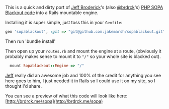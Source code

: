 This is a quick and dirty port of [Jeff Broderick](http://brdrck.me)'s (also [@brdrck](http://twitter.com/brdrck)'s) [PHP SOPA Blackout code](http://) into a Rails mountable engine.

Installing it is super simple, just toss this in your `Gemfile`:

``` ruby
gem 'sopablackout', :git => "git@github.com:jakemarsh/sopablackout.git"
```

Then run 'bundle install'

Then open up your `routes.rb` and mount the engine at a route, (obviously it probably makes sense to mount it to `"/"` so your whole site is blacked out).

``` ruby
  mount Sopablackout::Engine => "/"
```

[Jeff](http://brdrck.me) really did an awesome job and 100% of the credit for anything you see here goes to him, I just needed it in Rails so I could use it on my site, so I thought I'd share.

You can see a preview of what this code will look like here: [http://brdrck.me/sopa](http://brdrck.me/sopa)